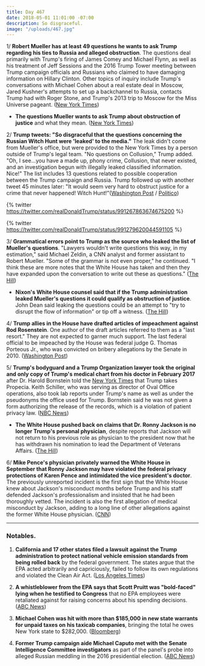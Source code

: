 ```yaml
---
title: Day 467
date: 2018-05-01 11:01:00 -07:00
description: So disgraceful.
image: "/uploads/467.jpg"
---
```


1/ **Robert Mueller has at least 49 questions he wants to ask Trump regarding his ties to Russia and alleged obstruction**. The questions deal primarily with Trump's firing of James Comey and Michael Flynn, as well as his treatment of Jeff Sessions and the 2016 Trump Tower meeting between Trump campaign officials and Russians who claimed to have damaging information on Hillary Clinton. Other topics of inquiry include Trump's conversations with Michael Cohen about a real estate deal in Moscow, Jared Kushner's attempts to set up a backchannel to Russia, contacts Trump had with Roger Stone, and Trump's 2013 trip to Moscow for the Miss Universe pageant. ([New York Times](https://www.nytimes.com/2018/04/30/us/politics/robert-mueller-questions-trump.html))

* **The questions Mueller wants to ask Trump about obstruction of justice** and what they mean. ([New York Times](https://www.nytimes.com/2018/04/30/us/politics/questions-mueller-wants-to-ask-trump-russia.html))

2/ **Trump tweets: "So disgraceful that the questions concerning the Russian Witch Hunt were 'leaked' to the media."** The leak didn't come from Mueller's office, but were provided to the New York Times by a person outside of Trump's legal team. "No questions on Collusion," Trump added. "Oh, I see...you have a made up, phony crime, Collusion, that never existed, and an investigation begun with illegally leaked classified information. Nice!" The list includes 13 questions related to possible cooperation between the Trump campaign and Russia. Trump followed up with another tweet 45 minutes later: "It would seem very hard to obstruct justice for a crime that never happened! Witch Hunt!"([Washington Post](https://www.washingtonpost.com/politics/so-disgraceful-trump-lashes-out-at-publication-of-special-counsel-questions/2018/05/01/f3796a9e-4c7b-11e8-84a0-458a1aa9ac0a_story.html) / [Politico](https://www.politico.com/story/2018/05/01/trump-new-york-times-mueller-561692))

{% twitter https://twitter.com/realDonaldTrump/status/991267863674675200 %}

{% twitter https://twitter.com/realDonaldTrump/status/991279620044591105 %}

3/ **Grammatical errors point to Trump as the source who leaked the list of Mueller's questions**. "Lawyers wouldn't write questions this way, in my estimation," said Michael Zeldin, a CNN analyst and former assistant to Robert Mueller. "Some of the grammar is not even proper," he continued. "I think these are more notes that the White House has taken and then they have expanded upon the conversation to write out these as questions." ([The Hill](http://thehill.com/homenews/news/385602-muellers-former-assistant-says-grammatical-errors-prove-leaked-questions-came))

* **Nixon's White House counsel said that if the Trump administration leaked Mueller's questions it could qualify as obstruction of justice**. John Dean said leaking the questions could be an attempt to "try to disrupt the flow of information" or tip off a witness. ([The Hill](http://thehill.com/blogs/blog-briefing-room/news/385610-nixon-white-house-lawyer-it-could-be-an-act-of-obstruction-if))

4/ **Trump allies in the House have drafted articles of impeachment against Rod Rosenstein**. One author of the draft articles referred to them as a "last resort." They are not expected to garner much support. The last federal official to be impeached by the House was federal judge G. Thomas Porteous Jr., who was convicted on bribery allegations by the Senate in 2010. ([Washington Post](https://www.washingtonpost.com/politics/trump-allied-house-conservatives-draft-articles-of-impeachment-against-rosenstein-as-last-resort/2018/04/30/d78af412-4c97-11e8-b725-92c89fe3ca4c_story.html?utm_term=.3dae898bc378))

5/ **Trump's bodyguard and a Trump Organization lawyer took the original and only copy of Trump's medical chart from his doctor in February 2017** after Dr. Harold Bornstein told the [New York Times](https://www.nytimes.com/2017/02/01/us/politics/trump-prostate-drug-hair-harold-bornstein.html) that Trump takes Propecia. Keith Schiller, who was serving as director of Oval Office operations, also took lab reports under Trump's name as well as under the pseudonyms the office used for Trump. Bornstein said he was not given a form authorizing the release of the records, which is a violation of patient privacy law. ([NBC News](https://www.nbcnews.com/politics/donald-trump/trump-doc-says-trump-bodyguard-lawyer-raided-his-office-took-n870351))

* **The White House pushed back on claims that Dr. Ronny Jackson is no longer Trump's personal physician**, despite reports that Jackson will not return to his previous role as physician to the president now that he has withdrawn his nomination to lead the Department of Veterans Affairs. ([The Hill](http://thehill.com/homenews/administration/385474-white-house-pushes-back-on-reports-of-jacksons-ouster-as-trumps))

6/ **Mike Pence's physician privately warned the White House in September that Ronny Jackson may have violated the federal privacy protections of Karen Pence and intimidated the vice president's doctor**. The previously unreported incident is the first sign that the White House knew about Jackson's misconduct months before Trump and his staff defended Jackson's professionalism and insisted that he had been thoroughly vetted. The incident is also the first allegation of medical misconduct by Jackson, adding to a long line of other allegations against the former White House physician. ([CNN](https://www.cnn.com/2018/04/30/politics/karen-pence-doctor-privacy-ronny-jackson/index.html))

---

### Notables.

1. **California and 17 other states filed a lawsuit against the Trump administration to protect national vehicle emission standards from being rolled back** by the federal government. The states argue that the EPA acted arbitrarily and capriciously, failed to follow its own regulations and violated the Clean Air Act. ([Los Angeles Times](http://www.latimes.com/politics/essential/la-pol-ca-essential-politics-may-2018-california-sues-trump-administration-to-1525194264-htmlstory.html))

2. **A whistleblower from the EPA says that Scott Pruitt was "bold-faced" lying when he testified to Congress** that no EPA employees were retaliated against for raising concerns about his spending decisions. ([ABC News](http://abcnews.go.com/Politics/exclusive-epa-whistleblower-pruitt-bald-faced-lied-congress/story?id=54827538))

3. **Michael Cohen was hit with more than $185,000 in new state warrants for unpaid taxes on his taxicab companies**, bringing the total he owes New York state to $282,000. ([Bloomberg](https://www.bloomberg.com/news/articles/2018-05-01/michael-cohen-hit-with-new-taxi-taxes-owes-new-york-282-000))

4. **Former Trump campaign aide Michael Caputo met with the Senate Intelligence Committee investigators** as part of the panel's probe into alleged Russian meddling in the 2016 presidential election. ([ABC News](http://abcnews.go.com/Politics/trump-campaign-aide-meets-senate-panel-russia-probe/story?id=54852929))
